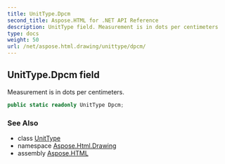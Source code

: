 ```yaml
---
title: UnitType.Dpcm
second_title: Aspose.HTML for .NET API Reference
description: UnitType field. Measurement is in dots per centimeters
type: docs
weight: 50
url: /net/aspose.html.drawing/unittype/dpcm/
---
```

## UnitType.Dpcm field

Measurement is in dots per centimeters.

```csharp
public static readonly UnitType Dpcm;
```

### See Also

* class [UnitType](../)
* namespace [Aspose.Html.Drawing](../../unittype/)
* assembly [Aspose.HTML](../../../)
